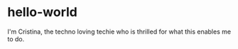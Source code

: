 # hello-world

I'm Cristina, the techno loving techie who is thrilled for what this enables me to do. 

